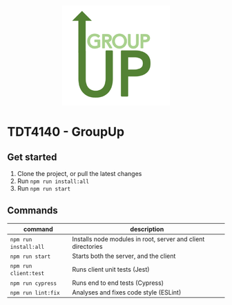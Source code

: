 
<div align="center">
    <img src="docs/images/logo.png"
        width="250"
        alt="Logo." algin="center"/>
</div>

# TDT4140 - GroupUp


## Get started

1. Clone the project, or pull the latest changes
2. Run `npm run install:all`
3. Run `npm run start`


## Commands

command | description
--- | ---
`npm run install:all` | Installs node modules in root, server and client directories
`npm run start` | Starts both the server, and the client
`npm run client:test` | Runs client unit tests (Jest)
`npm run cypress` | Runs end to end tests (Cypress)
`npm run lint:fix` | Analyses and fixes code style (ESLint)
